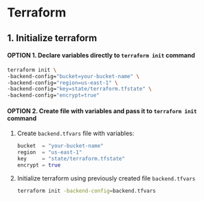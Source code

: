 # Terraform
## 1. Initialize terraform
#### OPTION 1. Declare variables directly to `terraform init` command
```bash
terraform init \
-backend-config="bucket=your-bucket-name" \
-backend-config="region=us-east-1" \
-backend-config="key=state/terraform.tfstate" \
-backend-config="encrypt=true"
```
#### OPTION 2. Create file with variables and pass it to `terraform init` command
1. Create `backend.tfvars` file with variables:
    ```tfvars
    bucket  = "your-bucket-name"
    region  = "us-east-1"
    key     = "state/terraform.tfstate"
    encrypt = true
    ```
1. Initialize terraform using previously created file `backend.tfvars`
    ```bash
    terraform init -backend-config=backend.tfvars
    ```
